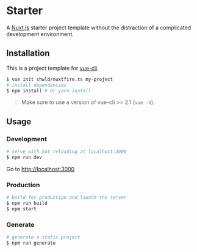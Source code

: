 # Starter

A [Nuxt.js](https://github.com/nuxt/nuxt.js) starter project template without the distraction of a complicated development environment.

## Installation

This is a project template for [vue-cli](https://github.com/vuejs/vue-cli).

``` bash
$ vue init shwld/nuxtfire.ts my-project
# install dependencies
$ npm install # Or yarn install
```

> Make sure to use a version of vue-cli >= 2.1 (`vue -V`).

## Usage

### Development

``` bash
# serve with hot reloading at localhost:3000
$ npm run dev
```

Go to [http://localhost:3000](http://localhost:3000)

### Production

``` bash
# build for production and launch the server
$ npm run build
$ npm start
```

### Generate

``` bash
# generate a static project
$ npm run generate
```
